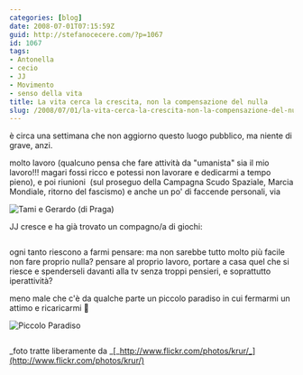 ```yaml
---
categories: [blog]
date: 2008-07-01T07:15:59Z
guid: http://stefanocecere.com/?p=1067
id: 1067
tags:
- Antonella
- cecio
- JJ
- Movimento
- senso della vita
title: La vita cerca la crescita, non la compensazione del nulla
slug: /2008/07/01/la-vita-cerca-la-crescita-non-la-compensazione-del-nulla/
---
```


è circa una settimana che non aggiorno questo luogo pubblico, ma niente di grave, anzi.

molto lavoro (qualcuno pensa che fare attività da "umanista" sia il mio lavoro!!! magari fossi ricco e potessi non lavorare e dedicarmi a tempo pieno), e poi riunioni  (sul proseguo della Campagna Scudo Spaziale, Marcia Mondiale, ritorno del fascismo) e anche un po' di faccende personali, via

<img class="aligncenter" src="http://farm4.static.flickr.com/3098/2630618740_91534521dc.jpg" alt="" /><img class="aligncenter" src="http://farm4.static.flickr.com/3102/2629800239_7a5ace29e8.jpg" alt="Tami e Gerardo (di Praga)" />

JJ cresce e ha già trovato un compagno/a di giochi:

<img class="aligncenter" src="http://farm4.static.flickr.com/3277/2629800795_6f0c6ab453.jpg" alt="" />

ogni tanto riescono a farmi pensare: ma non sarebbe tutto molto più facile non fare proprio nulla? pensare al proprio lavoro, portare a casa quel che si riesce e spenderseli davanti alla tv senza troppi pensieri, e soprattutto iperattività?

meno male che c'è da qualche parte un piccolo paradiso in cui fermarmi un attimo e ricaricarmi 🙂

<img class="aligncenter" src="http://farm4.static.flickr.com/3038/2630618202_c8a4d0eee7.jpg" alt="Piccolo Paradiso" /><img class="aligncenter" src="http://farm4.static.flickr.com/3126/2629799579_6e6ef526ff.jpg" alt="" />

<img class="aligncenter" src="http://farm4.static.flickr.com/3034/2629798931_d00daa323c.jpg" alt="" />

_foto tratte liberamente da _[_http://www.flickr.com/photos/krur/_](http://www.flickr.com/photos/krur/)

 